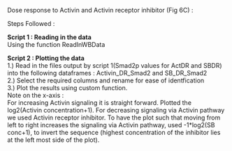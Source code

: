 Dose response to Activin and Activin receptor inhibitor (Fig 6C) :  

Steps Followed :

**Script 1 : Reading in the data**      
Using the function ReadInWBData         

**Script 2 : Plotting the data**    
1.) Read in the files output by script 1(Smad2p values for ActDR and SBDR) into the following dataframes : Activin_DR_Smad2 and SB_DR_Smad2     
2.) Select the required columns and rename for ease of identfication        
3.) Plot the results using custom function.        
Note on the x-axis :        
For increasing Activin signaling it is straight forward. Plotted the log2(Activin concentration+1).
For decreasing signaling via Activin pathway we used Activin receptor inhibitor. To have the plot such that moving from left to right increases the signaling via Activin pathway, used -1*log2(SB conc+1), to invert the sequence (highest concentration of the inhibitor lies at the left most side of the plot).        
        


